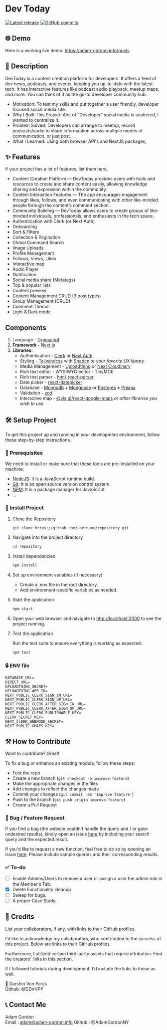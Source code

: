 # Dev Today

[![Latest release](https://gitnote.s3.us-east-2.amazonaws.com/tsconfig.png)](https://dev-today.adam-gordon.info)
[![GitHub commits](https://github.com/adamgordonny/devtodayadamsversion.git)](https://jsmastery.pro)

## 🌐 Demo

Here is a working live demo: https://adam-gordon.info/posts

## 📝 Description

DevToday is a content creation platform for developers. It offers a feed of dev news, podcasts, and events, keeping you up-to-date with the latest tech. It has interactive features like podcast audio playback, meetup maps, and more. You can think of it as the go-to developer community hub.

- Motivation: To test my skills and put together a user friendly, developer focused social media site.
- Why I Built This Project: Alot of "Developer" social media is scattered, I wanted to centralize it.
- Problem Solved: Developers can arrange to meetup, record podcasts/audio to share informaation across multiple modes of communication, or just post.
- What I Learned: Using both browser API's and NextJS packages,

## ✨ Features

If your project has a lot of features, list them here.

- Content Creation Platform — DevToday provides users with tools and resources to create and share content easily, allowing knowledge sharing and expression within the community.
- Content Interaction Features — The app encourages engagement through likes, follows, and even communicating with other like-minded people through the content’s comment section.
- Community Building — DevToday allows users to create groups of like-minded individuals, professionals, and enthusiasts in the tech space.
- Authentication with Clerk (or Next Auth)
- Onboarding
- Sort & Filters
- Collection & Pagination
- Global Command Search
- Image Uploads
- Profile Management
- Follows, Views, Likes
- Interactive map
- Audio Player
- Notification
- Social media share (Metatags)
- Top & popular lists
- Content preview
- Content Management CRUD (3 post types)
- Group Management (CRUD)
- Comment Thread
- Light & Dark mode

## Components

1. Language - [Typescript](https://www.typescriptlang.org/)
2. **Framework -** [Next.js](https://nextjs.org/)
3. **Libraries:**
   - Authentication - [Clerk](https://clerk.com/) or [Next Auth](https://next-auth.js.org/)
   - Styling - [Tailwindcss](https://tailwindcss.com/) with [Shadcn](https://ui.shadcn.com/) _or your favorite UX library_
   - Media Management - [Uploadthing](https://uploadthing.com/) or [Next Cloudinary](https://next.cloudinary.dev/)
   - Rich text editor - WYSIWYG editor - TinyMCE
   - Rich text parser - [html-react-parser](https://www.npmjs.com/package/html-react-parser)
   - Date picker - [react-datepicker](https://reactdatepicker.com/)
   - Database - [Mongodb](https://www.mongodb.com/) + [Mongoose](https://mongoosejs.com/docs/) or [Postgres](https://www.postgresql.org/) **+** [Prisma](https://www.prisma.io/)
   - Validation - [zod](https://zod.dev/)
   - Interactive map - [@vis.gl/react-google-maps](<[https://react-leaflet.js.org/](https://visgl.github.io/react-google-maps/)>) _or other libraries you wish to use_

## 🛠️ Setup Project

To get this project up and running in your development environment, follow these step-by-step instructions.

### 🍴 Prerequisites

We need to install or make sure that these tools are pre-installed on your machine:

- [NodeJS](https://nodejs.org/en/download/): It is a JavaScript runtime build.
- [Git](https://git-scm.com/downloads): It is an open source version control system.
- [NPM](https://docs.npmjs.com/getting-started/installing-node): It is a package manager for JavaScript.
- ...

### 🚀 Install Project

1. Clone the Repository

   ```bash
   git clone https://github.com/username/repository.git
   ```

2. Navigate into the project directory

   ```bash
   cd repository
   ```

3. Install dependencies

   ```bash
   npm install
   ```

4. Set up environment variables (if necessary)

   - Create a .env file in the root directory.
   - Add environment-specific variables as needed.

5. Start the application

   ```bash
   npm start
   ```

6. Open your web browser and navigate to <a href="http://localhost:3000" target="_blank">http://localhost:3000</a> to see the project running.

7. Test the application

   Run the test suite to ensure everything is working as expected.

   ```bash
   npm test
   ```

### 🔒 ENV file

```ENV
DATABASE_URL=
DIRECT_URL=
UPLOADTHING_SECRET=
UPLOADTHING_APP_ID=
NEXT_PUBLIC_CLERK_SIGN_IN_URL=
NEXT_PUBLIC_CLERK_SIGN_UP_URL=
NEXT_PUBLIC_CLERK_AFTER_SIGN_IN_URL=
NEXT_PUBLIC_CLERK_AFTER_SIGN_UP_URL=
NEXT_PUBLIC_CLERK_PUBLISHABLE_KEY=
CLERK_SECRET_KEY=
NEXT_CLERK_WEBHOOK_SECRET=
NEXT_PUBLIC_GMAPS_KEY=
```

## ⚒️ How to Contribute

Want to contribute? Great!

To fix a bug or enhance an existing module, follow these steps:

- Fork the repo
- Create a new branch (`git checkout -b improve-feature`)
- Make the appropriate changes in the files
- Add changes to reflect the changes made
- Commit your changes (`git commit -am 'Improve feature'`)
- Push to the branch (`git push origin improve-feature`)
- Create a Pull Request

### 📩 Bug / Feature Request

If you find a bug (the website couldn't handle the query and / or gave undesired results), kindly open an issue [here](https://github.com/adamgordonny/devtodayadamsversion/issues/new) by including your search query and the expected result.

If you'd like to request a new function, feel free to do so by opening an issue [here](https://github.com/adamgordonny/devtodayadamsversion/issues/new). Please include sample queries and their corresponding results.

### ✅ To-do

- [ ] Enable Admins/Users to remove a user or assign a user the admin role in the Member's Tab.
- [x] Delete Functionality cleanup
- [ ] Sweep for bugs.
- [ ] A proper Case Study.

## 📜 Credits

List your collaborators, if any, with links to their GitHub profiles.

I'd like to acknowledge my collaborators, who contributed to the success of this project. Below are links to their GitHub profiles.

Furthermore, I utilized certain third-party assets that require attribution. Find the creators' links in this section.

If I followed tutorials during development, I'd include the links to those as well.

👩 Darshin Von Parijs <br>
Github: @DDVVPP

## 📞 Contact Me

Adam Gordon <br />
Email : adam@adam-gordon.info
Github : @AdamGordonNY
